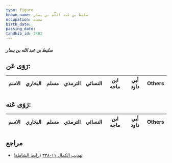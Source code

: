 ```yaml
---
type: figure
known_name: سليط بن عَبد اللَّهِ بن يسار
occupation: محدث
birth_date:
passing_date:
tahdhib_id: 2482
---
```

##### سليط بن عبد الله بن يسار

## رَوَى عَن:
| الاسم | البخاري | مسلم | الترمذي | النسائي | ابن ماجه | أبي داود | Others |
| ----- | ------- | ---- | ------- | ------- | -------- | -------- | ------ |
## رَوَى عَنه:
| الاسم | البخاري | مسلم | الترمذي | النسائي | ابن ماجه | أبي داود | Others |
| ----- | ------- | ---- | ------- | ------- | -------- | -------- | ------ |
## مراجع
- [تهذيب الكمال ١١-٣٣٨](obsidian://open?vault=Tahdhib-al-Kamal&file=Figures/٢٤٨٢-سليط%20بن%20عبد%20الله%20بن%20يسار) ([رابط الشاملة](https://shamela.ws/book/3722/5658))